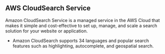 ## AWS CloudSearch Service 

Amazon CloudSearch Service is a managed service in the AWS Cloud that makes it simple and cost-effective to set up, manage, and scale a search solution for your website or application.

-   Amazon CloudSearch supports 34 languages and popular search features such as highlighting, autocomplete, and geospatial search.
